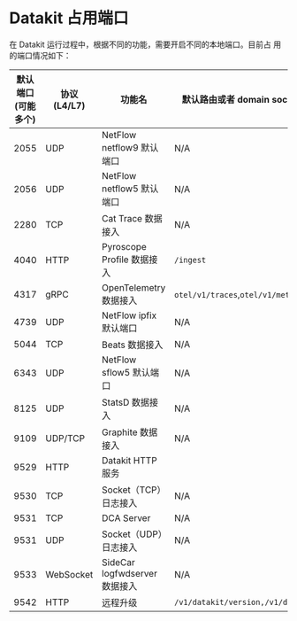 # Datakit 占用端口

在 Datakit 运行过程中，根据不同的功能，需要开启不同的本地端口。目前占
用的端口情况如下：

| 默认端口(可能多个) | 协议(L4/L7) | 功能名                        | 默认路由或者 domain socket(可能多个)                |
| ---                | ---         | ---                          |-------------------------------------------|
| 2055               | UDP         | NetFlow netflow9 默认端口     | N/A                                       |
| 2056               | UDP         | NetFlow netflow5 默认端口     | N/A                                       |
| 2280               | TCP         | Cat Trace 数据接入            | N/A                                       |
| 4040               | HTTP        | Pyroscope Profile 数据接入    | `/ingest`                                 |
| 4317               | gRPC        | OpenTelemetry 数据接入        | `otel/v1/traces`,`otel/v1/metrics`        |
| 4739               | UDP         | NetFlow ipfix 默认端口        | N/A                                       |
| 5044               | TCP         | Beats 数据接入                | N/A                                       |
| 6343               | UDP         | NetFlow sflow5 默认端口       | N/A                                       |
| 8125               | UDP         | StatsD 数据接入               | N/A                                       |
| 9109               | UDP/TCP     | Graphite 数据接入             | N/A                                       |
| 9529               | HTTP        | Datakit HTTP 服务            |                                           |
| 9530               | TCP         | Socket（TCP）日志接入          | N/A                                       |
| 9531               | TCP         | DCA Server                   | N/A                                       |
| 9531               | UDP         | Socket（UDP）日志接入          | N/A                                       |
| 9533               | WebSocket   | SideCar logfwdserver 数据接入 | N/A                                       |
| 9542               | HTTP        | 远程升级                      | `/v1/datakit/version,/v1/datakit/upgrade` |
